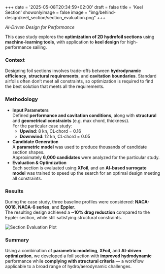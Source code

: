+++
date = '2025-05-08T20:34:59+02:00'
draft = false
title = 'Keel Section'
showonlyimage = false
image = "img/behind-design/keel_section/section_evaluation.png"
+++


*AI-Driven Design for Performance*

<!--more-->

This case study explores the **optimization of 2D hydrofoil sections** using **machine-learning tools**, with application to **keel design** for high-performance sailing.

### Context

Designing foil sections involves trade-offs between **hydrodynamic efficiency**, **structural requirements**, and **cavitation boundaries**. Standard airfoils often don’t meet all constraints, so optimization is required to find the best solution that meets all the requirements.


### Methodology

*   **Input Parameters**  
    Defined **performance and cavitation conditions**, along with **structural** and **geometrical constraints** (e.g. max chord, thickness).  
    For the particular case study:
    * **Upwind**: 8 kn, CL·chord = 0.16
    * **Downwind**: 12 kn, CL·chord = 0.05
*   **Candidate Generation**  
    A **parametric model** was used to produce thousands of candidate section shapes.  
    Approximately **6,000 candidates** were analyzed for the particular study.
*   **Evaluation & Optimization**  
      Each section is evaluated using **XFoil**, and an **AI-based surrogate model** was trained to speed up the search for an optimal design meeting all constraints.


### Results

During the case study, three baseline profiles were considered: **NACA-0018**, **NACA-6 series**, and **Eppler**.  
The resulting design achieved a **~10% drag reduction** compared to the Eppler section, while still satisfying structural constraints.

![Section Evaluation Plot](/img/behind-design/keel_section/section_evaluation.png)

### Summary

Using a combination of **parametric modeling**, **XFoil**, and **AI-driven optimization**, we developed a foil section with **improved hydrodynamic** performance while **complying with structural criteria** — a workflow applicable to a broad range of hydro/aerodynamic challenges.


